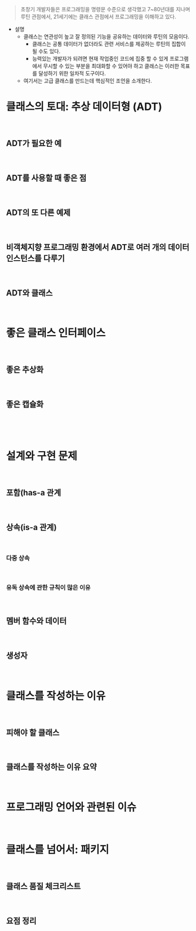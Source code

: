 > 초창기 개발자들은 프로그래밍을 명령문 수준으로 생각했고 7~80년대를 지나며 루틴 관점에서, 21세기에는 클래스 관점에서 프로그래밍을 이해하고 있다.

+ 설명
	+ 클래스는 연관성이 높고 잘 정의된 기능을 공유하는 데이터와 루틴의 모음이다.
		+ 클래스는 공통 데이터가 없더라도 관련 서비스를 제공하는 루틴의 집합이 될 수도 있다.
		+ 능력있는 개발자가 되려면 현재 작업중인 코드에 집중 할 수 있게 프로그램에서 무시할 수 있는 부분을 최대화할 수 있어야 하고 클래스는 이러한 목표를 달성하기 위한 일차적 도구이다.
	+ 여기서는 고급 클래스를 만드는데 핵심적인 조언을 소개한다.

# 클래스의 토대: 추상 데이터형 (ADT)

&emsp;&emsp;

## ADT가 필요한 예

&emsp;&emsp;

## ADT를 사용할 때 좋은 점

&emsp;&emsp;

## ADT의 또 다른 예제

&emsp;&emsp;

## 비객체지향 프로그래밍 환경에서 ADT로 여러 개의 데이터 인스턴스를 다루기

&emsp;&emsp;

## ADT와 클래스


<br>


# 좋은 클래스 인터페이스

&emsp;&emsp;

## 좋은 추상화

&emsp;&emsp;

## 좋은 캡슐화

&emsp;&emsp;


<br>


# 설계와 구현 문제

&emsp;&emsp;

## 포함(has-a 관계

&emsp;&emsp;

## 상속(is-a 관계)

&emsp;&emsp;

### 다중 상속

&emsp;&emsp;

### 유독 상속에 관한 규칙이 많은 이유

&emsp;&emsp;

## 멤버 함수와 데이터

&emsp;&emsp;

## 생성자


<br>

# 클래스를 작성하는 이유


&emsp;&emsp;

## 피해야 할 클래스

&emsp;&emsp;

## 클래스를 작성하는 이유 요약


<br>

# 프로그래밍 언어와 관련된 이슈


<br>


# 클래스를 넘어서: 패키지

&emsp;&emsp;

## 클래스 품질 체크리스트

&emsp;&emsp;

## 요점 정리